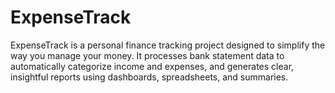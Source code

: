 # ExpenseTrack
ExpenseTrack is a personal finance tracking project designed to simplify the way you manage your money. It processes bank statement data to automatically categorize income and expenses, and generates clear, insightful reports using dashboards, spreadsheets, and summaries.
